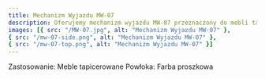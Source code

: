 ```yaml
---
title: Mechanizm Wyjazdu MW-07
description: Oferujemy mechanizm wyjazdu MW-07 przeznaczony do mebli tapicerowanych. Osoby zainteresowane szczegółami zapraszamy do kontaktu telefonicznego bądź mailowego.
images: [{ src: "/MW-07.jpg", alt: "Mechanizm Wyjazdu MW-07" },
{ src: "/mw-07-side.png", alt: "Mechanizm Wyjazdu MW-07" },
{ src: "/mw-07-top.png", alt: "Mechanizm Wyjazdu MW-07" }]
---
```


Zastosowanie: Meble tapicerowane
Powłoka: Farba proszkowa
